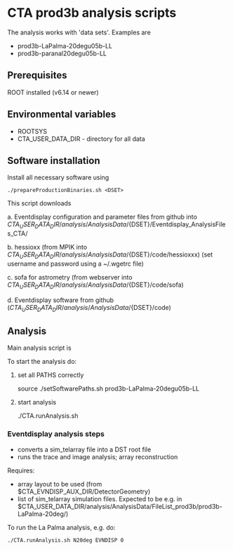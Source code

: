 # CTA prod3b analysis scripts

The analysis works with 'data sets'. Examples are

- prod3b-LaPalma-20degu05b-LL
- prod3b-paranal20degu05b-LL

## Prerequisites

ROOT installed (v6.14 or newer)

## Environmental variables

- ROOTSYS
- CTA_USER_DATA_DIR - directory for all data

## Software installation

Install all necessary software using

    ./prepareProductionBinaries.sh <DSET>

This script downloads

a.  Eventdisplay configuration and parameter files from github into $CTA_USER_DATA_DIR/analysis/AnalysisData/${DSET}/Eventdisplay_AnalysisFiles_CTA/

b.  hessioxx (from MPIK into $CTA_USER_DATA_DIR/analysis/AnalysisData/${DSET}/code/hessioxxx)
(set username and password using a ~/.wgetrc file)

c. sofa for astrometry (from webserver into $CTA_USER_DATA_DIR/analysis/AnalysisData/${DSET}/code/sofa)

d. Eventdisplay software from github ($CTA_USER_DATA_DIR/analysis/AnalysisData/${DSET}/code)

## Analysis

Main analysis script is

To start the analysis do:

1. set all PATHS correctly

     source ./setSoftwarePaths.sh prod3b-LaPalma-20degu05b-LL

2. start analysis

    ./CTA.runAnalysis.sh

### Eventdisplay analysis steps

- converts a sim_telarray file into a DST root file
- runs the trace and image analysis; array reconstruction

Requires:
- array layout to be used (from $CTA_EVNDISP_AUX_DIR/DetectorGeometry)
- list of sim_telarray simulation files. Expected to be e.g. in $CTA_USER_DATA_DIR/analysis/AnalysisData/FileList_prod3b/prod3b-LaPalma-20deg/)

To run the La Palma analysis, e.g. do:

    ./CTA.runAnalysis.sh N20deg EVNDISP 0
